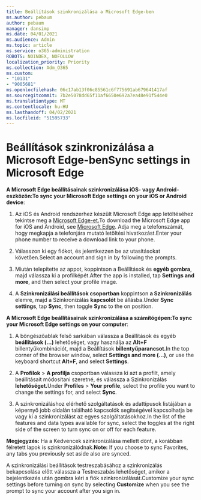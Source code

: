 ```yaml
---
title: Beállítások szinkronizálása a Microsoft Edge-ben
ms.author: pebaum
author: pebaum
manager: dansimp
ms.date: 04/01/2021
ms.audience: Admin
ms.topic: article
ms.service: o365-administration
ROBOTS: NOINDEX, NOFOLLOW
localization_priority: Priority
ms.collection: Adm_O365
ms.custom:
- "10131"
- "9005681"
ms.openlocfilehash: 06c17ab13f06c85561c6f775691ab679641417af
ms.sourcegitcommit: 7b2e5078dd65f11af6650e692a7ea48e91f544e0
ms.translationtype: MT
ms.contentlocale: hu-HU
ms.lasthandoff: 04/02/2021
ms.locfileid: "51595733"
---
```

# <a name="sync-settings-in-microsoft-edge"></a><span data-ttu-id="57085-102">Beállítások szinkronizálása a Microsoft Edge-ben</span><span class="sxs-lookup"><span data-stu-id="57085-102">Sync settings in Microsoft Edge</span></span>

<span data-ttu-id="57085-103">**A Microsoft Edge beállításainak szinkronizálása iOS- vagy Android-eszközön:**</span><span class="sxs-lookup"><span data-stu-id="57085-103">**To sync your Microsoft Edge settings on your iOS or Android device**:</span></span>

1. <span data-ttu-id="57085-104">Az iOS és Android rendszerhez készült Microsoft Edge app letöltéséhez tekintse meg a [Microsoft Edge-et.](https://www.microsoft.com/edge?ocid=SMC-IA-4534424)</span><span class="sxs-lookup"><span data-stu-id="57085-104">To download the Microsoft Edge app for iOS and Android, see [Microsoft Edge](https://www.microsoft.com/edge?ocid=SMC-IA-4534424).</span></span> <span data-ttu-id="57085-105">Adja meg a telefonszámát, hogy megkapja a telefonjára mutató letöltési hivatkozást.</span><span class="sxs-lookup"><span data-stu-id="57085-105">Enter your phone number to receive a download link to your phone.</span></span>

1. <span data-ttu-id="57085-106">Válasszon ki egy fiókot, és jelentkezzen be az utasításokat követően.</span><span class="sxs-lookup"><span data-stu-id="57085-106">Select an account and sign in by following the prompts.</span></span>

1. <span data-ttu-id="57085-107">Miután telepítette az appot, koppintson a Beállítások és **egyéb gombra**, majd válassza ki a profilképét.</span><span class="sxs-lookup"><span data-stu-id="57085-107">After the app is installed, tap **Settings and more**, and then select your profile image.</span></span>

1. <span data-ttu-id="57085-108">A **Szinkronizálási beállítások csoportban** koppintson **a Szinkronizálás** elemre, majd a Szinkronizálás **kapcsolót** be állásba.</span><span class="sxs-lookup"><span data-stu-id="57085-108">Under **Sync settings**, tap **Sync**, then toggle **Sync** to the on position.</span></span> 

<span data-ttu-id="57085-109">**A Microsoft Edge beállításainak szinkronizálása a számítógépen:**</span><span class="sxs-lookup"><span data-stu-id="57085-109">**To sync your Microsoft Edge settings on your computer**:</span></span>

1. <span data-ttu-id="57085-110">A böngészőablak felső sarkában válassza a Beállítások és egyéb **beállítások (...)** lehetőséget, vagy használja az **Alt+F** billentyűkombinációt, majd a Beállítások **billentyűparancsot.**</span><span class="sxs-lookup"><span data-stu-id="57085-110">In the top corner of the browser window, select **Settings and more (...)**, or use the keyboard shortcut **Alt+F**, and select **Settings**.</span></span>

1. <span data-ttu-id="57085-111">A **Profilok**  >  **A profilja** csoportban válassza ki azt a profilt, amely beállításait módosítani szeretné, és válassza a Szinkronizálás **lehetőséget.**</span><span class="sxs-lookup"><span data-stu-id="57085-111">Under **Profiles** > **Your profile**, select the profile you want to change the settings for, and select **Sync**.</span></span>

1. <span data-ttu-id="57085-112">A szinkronizáláshoz elérhető szolgáltatások és adattípusok listájában a képernyő jobb oldalán található kapcsolók segítségével kapcsolhatja be vagy ki a szinkronizálást az egyes szolgáltatásokhoz.</span><span class="sxs-lookup"><span data-stu-id="57085-112">In the list of the features and data types available for sync, select the toggles at the right side of the screen to turn sync on or off for each feature.</span></span>

<span data-ttu-id="57085-113">**Megjegyzés:** Ha a Kedvencek szinkronizálása mellett dönt, a korábban félretett lapok is szinkronizálódnak.</span><span class="sxs-lookup"><span data-stu-id="57085-113">**Note:** If you choose to sync Favorites, any tabs you previously set aside also are synced.</span></span>

<span data-ttu-id="57085-114">A szinkronizálási beállítások testreszabásához  a szinkronizálás bekapcsolása előtt válassza a Testreszabás lehetőséget, amikor a bejelentkezés után gombra kéri a fiók szinkronizálását.</span><span class="sxs-lookup"><span data-stu-id="57085-114">Customize your sync settings before turning on sync by selecting **Customize** when you see the prompt to sync your account after you sign in.</span></span>